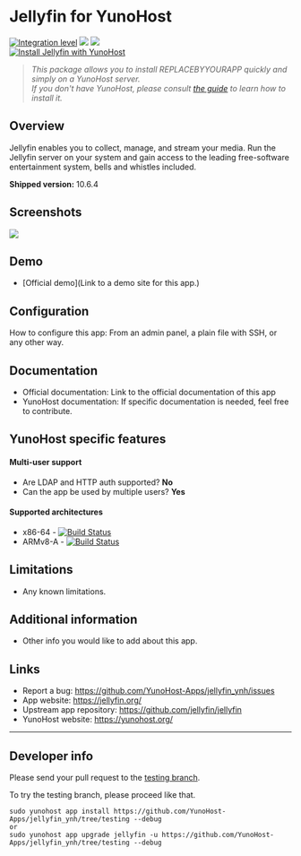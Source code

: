# Jellyfin for YunoHost

[![Integration level](https://dash.yunohost.org/integration/jellyfin.svg)](https://dash.yunohost.org/appci/app/jellyfin) ![](https://ci-apps.yunohost.org/ci/badges/jellyfin.status.svg) ![](https://ci-apps.yunohost.org/ci/badges/jellyfin.maintain.svg)  
[![Install Jellyfin with YunoHost](https://install-app.yunohost.org/install-with-yunohost.png)](https://install-app.yunohost.org/?app=jellyfin)

> *This package allows you to install REPLACEBYYOURAPP quickly and simply on a YunoHost server.  
If you don't have YunoHost, please consult [the guide](https://yunohost.org/#/install) to learn how to install it.*

## Overview
Jellyfin enables you to collect, manage, and stream your media. Run the Jellyfin server on your system and gain access to the leading free-software entertainment system, bells and whistles included.

**Shipped version:** 10.6.4

## Screenshots

![](https://jellyfin.org/images/screenshots/movie_full.png)

## Demo

* [Official demo](Link to a demo site for this app.)

## Configuration

How to configure this app: From an admin panel, a plain file with SSH, or any other way.

## Documentation

 * Official documentation: Link to the official documentation of this app
 * YunoHost documentation: If specific documentation is needed, feel free to contribute.

## YunoHost specific features

#### Multi-user support

 * Are LDAP and HTTP auth supported? **No**
 * Can the app be used by multiple users? **Yes**

#### Supported architectures

* x86-64 - [![Build Status](https://ci-apps.yunohost.org/ci/logs/jellyfin%20%28Apps%29.svg)](https://ci-apps.yunohost.org/ci/apps/jellyfin/)
* ARMv8-A - [![Build Status](https://ci-apps-arm.yunohost.org/ci/logs/jellyfin%20%28Apps%29.svg)](https://ci-apps-arm.yunohost.org/ci/apps/jellyfin/)

## Limitations

* Any known limitations.

## Additional information

* Other info you would like to add about this app.

## Links

 * Report a bug: https://github.com/YunoHost-Apps/jellyfin_ynh/issues
 * App website: https://jellyfin.org/
 * Upstream app repository: https://github.com/jellyfin/jellyfin
 * YunoHost website: https://yunohost.org/

---

## Developer info

Please send your pull request to the [testing branch](https://github.com/YunoHost-Apps/jellyfin_ynh/tree/testing).

To try the testing branch, please proceed like that.
```
sudo yunohost app install https://github.com/YunoHost-Apps/jellyfin_ynh/tree/testing --debug
or
sudo yunohost app upgrade jellyfin -u https://github.com/YunoHost-Apps/jellyfin_ynh/tree/testing --debug
```
